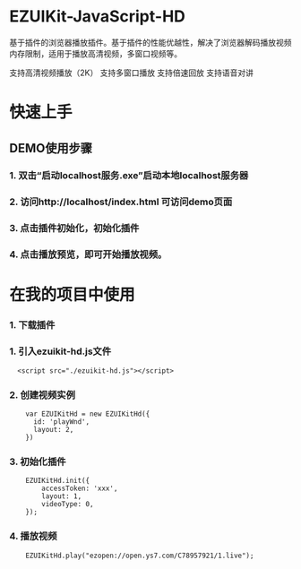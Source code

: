 # EZUIKit-JavaScript-HD
基于插件的浏览器播放插件。基于插件的性能优越性，解决了浏览器解码播放视频内存限制，适用于播放高清视频，多窗口视频等。

支持高清视频播放（2K）
支持多窗口播放
支持倍速回放
支持语音对讲
# 快速上手
## DEMO使用步骤
### 1. 双击“启动localhost服务.exe”启动本地localhost服务器
### 2. 访问http://localhost/index.html 可访问demo页面
### 3. 点击插件初始化，初始化插件
### 4. 点击播放预览，即可开始播放视频。

# 在我的项目中使用

### 1. 下载插件

### 1. 引入ezuikit-hd.js文件
```
  <script src="./ezuikit-hd.js"></script>
```
### 2. 创建视频实例
```
    var EZUIKitHd = new EZUIKitHd({
      id: 'playWnd',
      layout: 2,
    })
```
### 3. 初始化插件
```
    EZUIKitHd.init({
        accessToken: 'xxx',
        layout: 1,
        videoType: 0,
    });

```
### 4. 播放视频
```
    EZUIKitHd.play("ezopen://open.ys7.com/C78957921/1.live");
``` 
